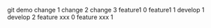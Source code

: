 git demo
change 1
change 2
change 3
feature1 0
feature1 1
develop 1
develop 2
feature xxx 0
feature xxx 1